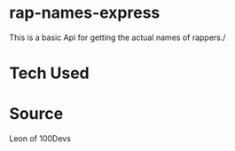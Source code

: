 # rap-names-express


This is a basic Api for getting the actual names of rappers./


# Tech Used

# Source 

Leon of 100Devs

